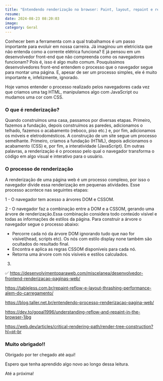 ```yaml
---
title: "Entendendo renderização no browser: Paint, layout, repaint e reflow."
resume:
date: 2024-08-23 08:20:03
image:
category: Geral
---
```


Conhecer bem a ferramenta com a qual trabalhamos é um passo importante
para evoluir em nossa carreira. Já imaginou um eletricista que não entenda
como a corrente elétrica funciona? E já pensou em um desenvolvedor front-end que não compreenda
como os navegadores funcionam? Pois é, isso é algo muito comum. Pouquíssimos desenvolvedores front-end
entendem o processo que o navegador segue para montar uma página. E, apesar de ser um processo simples,
ele é muito importante e, infelizmente, ignorado.

Hoje vamos entender o processo realizado pelos navegadores cada vez que criamos uma tag HTML, manipulamos algo com
JavaScript ou mudamos uma cor com CSS.

### O que é renderização?

Quando construímos uma casa, passamos por diversas etapas.
Primeiro, fazemos a fundação, depois construímos as paredes, adicionamos o telhado, fazemos o acabamento (reboco, piso etc.) e, por fim,
adicionamos os móveis e eletrodomésticos.
A construção de um site segue um processo semelhante. Primeiro, criamos a fundação (HTML), depois adicionamos o acabamento (CSS) e, por fim, a interatividade (JavaScript).
Em outras palavras, a renderização é o processo pelo qual o navegador transforma o código em algo visual e interativo para o usuário.

### O processo de renderização

A renderização de uma página web é um processo complexo, por isso o navegador divide essa renderização em pequenas atividades. Esse processo acontece nas seguintes etapas:

1 - O navegador tem acesso a árvores DOM e CSSOM.

2 - O navegador faz a combinação entre a DOM e a CSSOM, gerando uma árvore de renderização.Essa combinação considera todo conteúdo visível e todas as informações de estilos da página. Para construir a árvore o navegador segue o processo abaixo:

- Percorre cada nó da árvore DOM ignorando tudo que nao for visível(head, scripts etc). Os nós com estilo display none também são ocultados do resultado final.
- Encontra e aplica as regras CSSOM disponíveis para cada nó.
- Retorna uma árvore com nós visíveis e estilos calculados.

3.

✅ https://desenvolvimentoparaweb.com/miscelanea/desenvolvedor-frontend-renderizacao-paginas-web/

https://tableless.com.br/repaint-reflow-e-layout-thrashing-performance-alem-do-carregamento/

https://blog.taller.net.br/entendendo-processo-renderizacao-pagina-web/

https://dev.to/gopal1996/understanding-reflow-and-repaint-in-the-browser-1jbg

https://web.dev/articles/critical-rendering-path/render-tree-construction?hl=pt-br

### Muito obrigado!!

Obrigado por ter chegado até aqui!

Espero que tenha aprendido algo novo ao longo dessa leitura.

Até a próxima!
